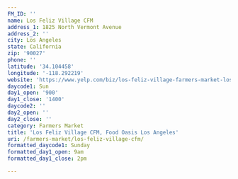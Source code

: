 ```yaml
---
FM_ID: ''
name: Los Feliz Village CFM
address_1: 1825 North Vermont Avenue
address_2: ''
city: Los Angeles
state: California
zip: '90027'
phone: ''
latitude: '34.104458'
longitude: '-118.292219'
website: 'https://www.yelp.com/biz/los-feliz-village-farmers-market-los-angeles'
daycode1: Sun
day1_open: '900'
day1_close: '1400'
daycode2: ''
day2_open: ''
day2_close: ''
category: Farmers Market
title: 'Los Feliz Village CFM, Food Oasis Los Angeles'
uri: /farmers-market/los-feliz-village-cfm/
formatted_daycode1: Sunday
formatted_day1_open: 9am
formatted_day1_close: 2pm

---
```

